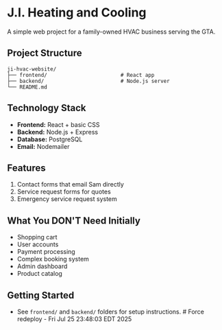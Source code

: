 # J.I. Heating and Cooling

A simple web project for a family-owned HVAC business serving the GTA.

## Project Structure

```
ji-hvac-website/
├── frontend/                        # React app
├── backend/                         # Node.js server
└── README.md
```

## Technology Stack
- **Frontend:** React + basic CSS
- **Backend:** Node.js + Express
- **Database:** PostgreSQL
- **Email:** Nodemailer

## Features
1. Contact forms that email Sam directly
2. Service request forms for quotes
3. Emergency service request system

## What You DON'T Need Initially
- Shopping cart
- User accounts
- Payment processing
- Complex booking system
- Admin dashboard
- Product catalog

## Getting Started
- See `frontend/` and `backend/` folders for setup instructions. # Force redeploy - Fri Jul 25 23:48:03 EDT 2025
